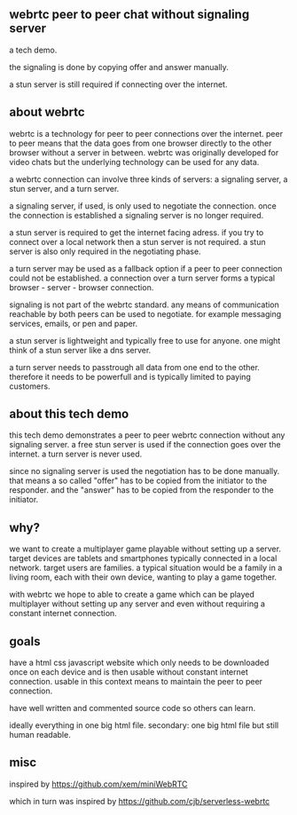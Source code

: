 webrtc peer to peer chat without signaling server
-------------------------------------------------

a tech demo.

the signaling is done by copying offer and answer manually.

a stun server is still required if connecting over the internet.

about webrtc
------------

webrtc is a technology for peer to peer connections over the internet.
peer to peer means that the data goes from one browser directly
to the other browser without a server in between.
webrtc was originally developed for video chats but the underlying
technology can be used for any data.

a webrtc connection can involve three kinds of servers:
a signaling server, a stun server, and a turn server.

a signaling server, if used, is only used to negotiate the connection.
once the connection is established a signaling server is no longer required.

a stun server is required to get the internet facing adress.
if you try to connect over a local network then a stun server is not required.
a stun server is also only required in the negotiating phase.

a turn server may be used as a fallback option if a peer to peer connection
could not be established.
a connection over a turn server forms a typical
browser - server - browser connection.

signaling is not part of the webrtc standard.
any means of communication reachable by both peers can be used to negotiate.
for example messaging services, emails, or pen and paper.

a stun server is lightweight and typically free to use for anyone.
one might think of a stun server like a dns server.

a turn server needs to passtrough all data from one end to the other.
therefore it needs to be powerfull and is typically
limited to paying customers.

about this tech demo
--------------------

this tech demo demonstrates a peer to peer webrtc connection
without any signaling server.
a free stun server is used if the connection goes over the internet.
a turn server is never used.

since no signaling server is used the negotiation has to be done manually.
that means a so called "offer" has to be copied from the initiator to
the responder. and the "answer" has to be copied from the responder to
the initiator.

why?
----

we want to create a multiplayer game playable without setting up a server.
target devices are tablets and smartphones
typically connected in a local network.
target users are families.
a typical situation would be a family in a living room,
each with their own device, wanting to play a game together.

with webrtc we hope to able to create a game which can be played
multiplayer without setting up any server and even without requiring
a constant internet connection.

goals
-----

have a html css javascript website which only needs to be downloaded once
on each device and is then usable without constant internet connection.
usable in this context means to maintain the peer to peer connection.

have well written and commented source code so others can learn.

ideally everything in one big html file.
secondary: one big html file but still human readable.

misc
----

inspired by https://github.com/xem/miniWebRTC

which in turn was inspired by https://github.com/cjb/serverless-webrtc
